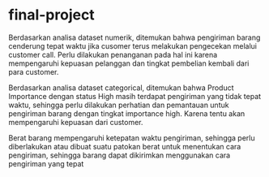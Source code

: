 # final-project
Berdasarkan analisa dataset numerik, ditemukan bahwa pengiriman barang cenderung tepat waktu jika cusomer terus melakukan pengecekan melalui customer call. Perlu dilakukan penanganan pada hal ini karena mempengaruhi kepuasan pelanggan dan tingkat pembelian kembali dari para customer.

Berdasarkan analisa dataset categorical, ditemukan bahwa Product Importance dengan status High masih terdapat pengiriman yang tidak tepat waktu, sehingga perlu dilakukan perhatian dan pemantauan untuk pengiriman barang dengan tingkat importance high. Karena tentu akan mempengaruhi kepuasan dari customer.

Berat barang mempengaruhi ketepatan waktu pengiriman, sehingga perlu diberlakukan atau dibuat suatu patokan berat untuk menentukan cara pengiriman, sehingga barang dapat dikirimkan menggunakan cara pengiriman yang tepat
